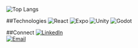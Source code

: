 ![Top Langs](https://github-readme-stats.vercel.app/api/top-langs/?username=coffeedevsolutions&layout=donut&theme=gruvbox)

##Technologies
![React](https://img.shields.io/badge/-React-black?style=flat-square&logo=react) ![Expo](https://img.shields.io/badge/-Expo-black?style=flat-square&logo=expo) ![Unity](https://img.shields.io/badge/-Unity-black?style=flat-square&logo=unity) ![Godot](https://img.shields.io/badge/-Godot-blue?style=flat-square&logo=godot-engine)

##Connect
[![LinkedIn](https://img.shields.io/badge/LinkedIn-Connect-blue?style=for-the-badge&logo=linkedin)](https://linkedin.com/in/blake-coffee)  
[![Email](https://img.shields.io/badge/Email-Contact-red?style=for-the-badge)](mailto:blake.coffee8@gmail.com)
